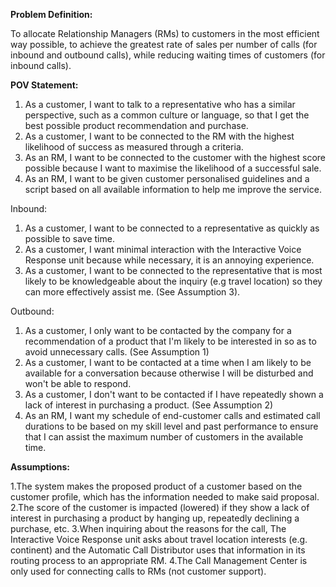 **Problem Definition:**

To allocate Relationship Managers (RMs) to customers in the most efficient way possible, to achieve the greatest rate of sales per number of calls (for inbound and outbound calls), while reducing waiting times of customers (for inbound calls).

**POV Statement:**

1. As a customer, I want to talk to a representative who has a similar perspective, such as a common culture or language, so that I get the best possible product recommendation and purchase.
2. As a customer, I want to be connected to the RM with the highest likelihood of success as measured through a criteria.
3. As an RM, I want to be connected to the customer with the highest score possible because I want to maximise the likelihood of a successful sale.
4. As an RM, I want to be given customer personalised guidelines and a script based on all available information to help me improve the service.

Inbound:

1. As a customer, I want to be connected to a representative as quickly as possible to save time.
2. As a customer, I want minimal interaction with the Interactive Voice Response unit because while necessary, it is an annoying experience.
3. As a customer, I want to be connected to the representative that is most likely to be knowledgeable about the inquiry (e.g travel location) so they can more effectively assist me. (See Assumption 3).

Outbound:

1. As a customer, I only want to be contacted by the company for a recommendation of a product that I&#39;m likely to be interested in so as to avoid unnecessary calls. (See Assumption 1)
2. As a customer, I want to be contacted at a time when I am likely to be available for a conversation because otherwise I will be disturbed and won&#39;t be able to respond.
3. As a customer, I don&#39;t want to be contacted if I have repeatedly shown a lack of interest in purchasing a product. (See Assumption 2)
4. As an RM, I want my schedule of end-customer calls and estimated call durations to be based on my skill level and past performance to ensure that I can assist the maximum number of customers in the available time.

**Assumptions:** 

1.The system makes the proposed product of a customer based on the customer profile, which has the information needed to make said proposal.
2.The score of the customer is impacted (lowered) if they show a lack of interest in purchasing a product by hanging up, repeatedly declining a purchase, etc.
3.When inquiring about the reasons for the call, The Interactive Voice Response unit asks about travel location interests (e.g. continent) and the Automatic Call Distributor uses that information in its routing process to an appropriate RM.
4.The Call Management Center is only used for connecting calls to RMs (not customer support).
 
